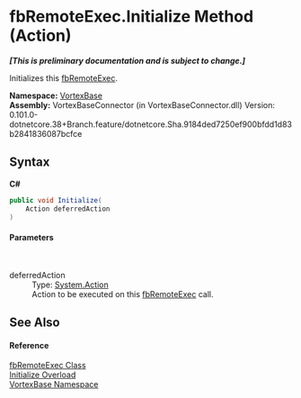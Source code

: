 # fbRemoteExec.Initialize Method (Action)
 _**\[This is preliminary documentation and is subject to change.\]**_

Initializes this <a href="T_VortexBase_fbRemoteExec.md">fbRemoteExec</a>.

**Namespace:**&nbsp;<a href="N_VortexBase.md">VortexBase</a><br />**Assembly:**&nbsp;VortexBaseConnector (in VortexBaseConnector.dll) Version: 0.101.0-dotnetcore.38+Branch.feature/dotnetcore.Sha.9184ded7250ef900bfdd1d83b2841836087bcfce

## Syntax

**C#**<br />
``` C#
public void Initialize(
	Action deferredAction
)
```


#### Parameters
&nbsp;<dl><dt>deferredAction</dt><dd>Type: <a href="https://docs.microsoft.com/dotnet/api/system.action" target="_blank">System.Action</a><br />Action to be executed on this <a href="T_VortexBase_fbRemoteExec.md">fbRemoteExec</a> call.</dd></dl>

## See Also


#### Reference
<a href="T_VortexBase_fbRemoteExec.md">fbRemoteExec Class</a><br /><a href="Overload_VortexBase_fbRemoteExec_Initialize.md">Initialize Overload</a><br /><a href="N_VortexBase.md">VortexBase Namespace</a><br />